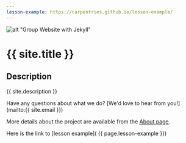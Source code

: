 ```yaml
---
lesson-example: https://carpentries.github.io/lesson-example/
---
```


![alt "Group Website with Jekyll"]("images/site_banner.png")

# {{ site.title }}
   
## Description
 {{ site.description }}

 Have any questions about what we do? [We'd love to hear from you!](mailto:{{ site.email }})
 
 
More details about the project are available from the [About page](about.md).


Here is the link to [lesson example]( {{ page.lesson-example }})
